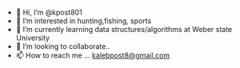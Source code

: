 - 👋 Hi, I’m @kpost801
- 👀 I’m interested in hunting,fishing, sports
- 🌱 I’m currently learning data structures/algorithms at Weber state University
- 💞️ I’m looking to collaborate..
- 📫 How to reach me ... kalebpost8@gmail.com

<!---
kpost801/kpost801 is a ✨ special ✨ repository because its `README.md` (this file) appears on your GitHub profile.
You can click the Preview link to take a look at your changes.
--->
